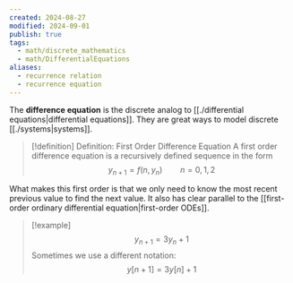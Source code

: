 ```yaml
---
created: 2024-08-27
modified: 2024-09-01
publish: true
tags:
  - math/discrete_mathematics
  - math/DifferentialEquations
aliases:
  - recurrence relation
  - recurrence equation
---
```


The **difference equation** is the discrete analog to [[./differential equations|differential equations]]. They are great ways to model discrete [[./systems|systems]].

> [!definition] Definition: First Order Difference Equation
> A first order difference equation is a recursively defined sequence in the form
> $$
y_{n+1} = f(n, y_{n}) \qquad n = 0, 1, 2
> $$

What makes this first order is that we only need to know the most recent previous value to find the next value. It also has clear parallel to the [[first-order ordinary differential equation|first-order ODEs]].

> [!example]
> $$
y_{n+1} = 3y_n + 1
>$$
>Sometimes we use a different notation:
>$$
y[n + 1] = 3y[n] + 1
$$